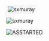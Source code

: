 <p align="left">
</p>

<p>&nbsp;<img align="center" src="https://github-readme-stats.vercel.app/api?username=sxmuray&show_icons=true&theme=dark&locale=en" alt="sxmuray" /></p>

<p><img align="center" src="https://github-readme-streak-stats.herokuapp.com/?user=sxmuray&theme=dark" alt="sxmuray" /></p>

![ASSTARTED](https://user-images.githubusercontent.com/85844486/162133330-155563d0-24f1-4330-a1b2-835c9bfb3f40.png)

